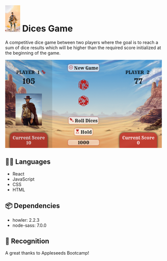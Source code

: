 # <img src="src/assets/images/1993117.jpg" width="48"> Dices Game

A competitive dice game between two players where the goal is to reach a sum of dice results which will be higher than the required score initialized at the beginning of the game.

![](src/assets/images/Screenshot.png)

## :technologist: Languages

- React
- JavaScript
- CSS
- HTML

## :package: Dependencies

- howler: 2.2.3
- node-sass: 7.0.0

## :beers: Recognition 

A great thanks to Appleseeds Bootcamp!
